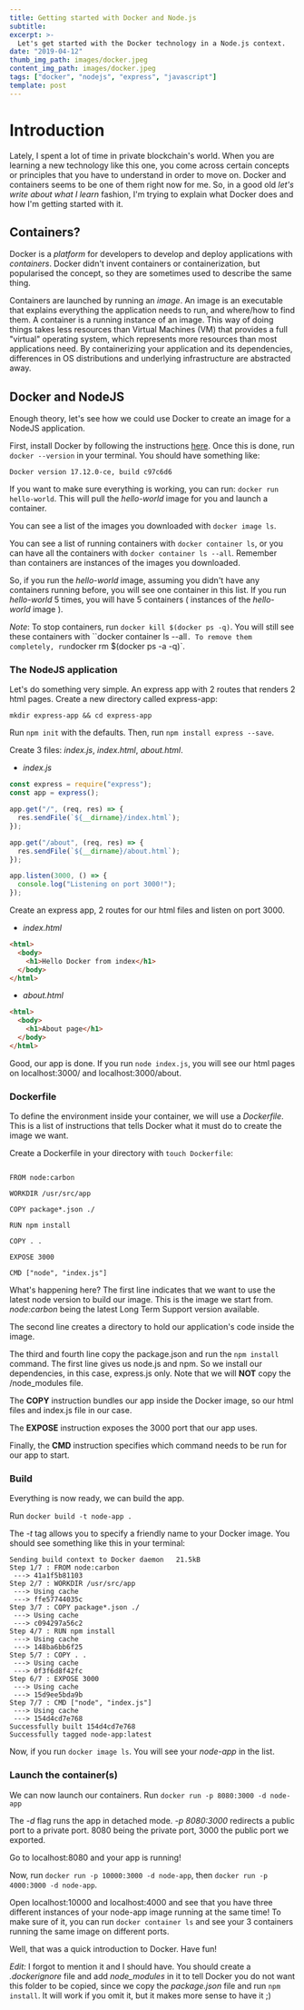 ```yaml
---
title: Getting started with Docker and Node.js
subtitle:
excerpt: >-
  Let's get started with the Docker technology in a Node.js context.
date: "2019-04-12"
thumb_img_path: images/docker.jpeg
content_img_path: images/docker.jpeg
tags: ["docker", "nodejs", "express", "javascript"]
template: post
---
```


# Introduction

Lately, I spent a lot of time in private blockchain's world. When you are learning a new technology like this one, you come across certain concepts or principles that you have to understand in order to move on. Docker and containers seems to be one of them right now for me. So, in a good old _let's write about what I learn_ fashion, I'm trying to explain what Docker does and how I'm getting started with it.

## Containers?

Docker is a _platform_ for developers to develop and deploy applications with _containers_. Docker didn't invent containers or containerization, but popularised the concept, so they are sometimes used to describe the same thing.

Containers are launched by running an _image_. An image is an executable that explains everything the application needs to run, and where/how to find them. A container is a running instance of an image. This way of doing things takes less resources than Virtual Machines (VM) that provides a full "virtual" operating system, which represents more resources than most applications need. By containerizing your application and its dependencies, differences in OS distributions and underlying infrastructure are abstracted away.

## Docker and NodeJS

Enough theory, let's see how we could use Docker to create an image for a NodeJS application.

First, install Docker by following the instructions <a href='https://docs.docker.com/install/'>here</a>. Once this is done, run `docker --version` in your terminal. You should have something like:

`Docker version 17.12.0-ce, build c97c6d6`

If you want to make sure everything is working, you can run: `docker run hello-world`. This will pull the _hello-world_ image for you and launch a container.

You can see a list of the images you downloaded with `docker image ls`.

You can see a list of running containers with `docker container ls`, or you can have all the containers with `docker container ls --all`. Remember than containers are instances of the images you downloaded.

So, if you run the _hello-world_ image, assuming you didn't have any containers running before, you will see one container in this list. If you run _hello-world_ 5 times, you will have 5 containers ( instances of the _hello-world_ image ).

_Note_: To stop containers, run `docker kill $(docker ps -q)`. You will still see these containers with ``docker container ls --all`. To remove them completely, run`docker rm \$(docker ps -a -q)`.

### The NodeJS application

Let's do something very simple. An express app with 2 routes that renders 2 html pages. Create a new directory called express-app:

`mkdir express-app && cd express-app`

Run `npm init` with the defaults. Then, run `npm install express --save`.

Create 3 files: _index.js_, _index.html_, _about.html_.

- _index.js_

```javascript
const express = require("express");
const app = express();

app.get("/", (req, res) => {
  res.sendFile(`${__dirname}/index.html`);
});

app.get("/about", (req, res) => {
  res.sendFile(`${__dirname}/about.html`);
});

app.listen(3000, () => {
  console.log("Listening on port 3000!");
});
```

Create an express app, 2 routes for our html files and listen on port 3000.

- _index.html_

```html
<html>
  <body>
    <h1>Hello Docker from index</h1>
  </body>
</html>
```

- _about.html_

```html
<html>
  <body>
    <h1>About page</h1>
  </body>
</html>
```

Good, our app is done. If you run `node index.js`, you will see our html pages on localhost:3000/ and localhost:3000/about.

### Dockerfile

To define the environment inside your container, we will use a _Dockerfile_. This is a list of instructions that tells Docker what it must do to create the image we want.

Create a Dockerfile in your directory with `touch Dockerfile`:

```

FROM node:carbon

WORKDIR /usr/src/app

COPY package*.json ./

RUN npm install

COPY . .

EXPOSE 3000

CMD ["node", "index.js"]

```

What's happening here? The first line indicates that we want to use the latest node version to build our image. This is the image we start from. _node:carbon_ being the latest Long Term Support version available.

The second line creates a directory to hold our application's code inside the image.

The third and fourth line copy the package.json and run the `npm install` command. The first line gives us node.js and npm. So we install our dependencies, in this case, express.js only. Note that we will **NOT** copy the /node_modules file.

The **COPY** instruction bundles our app inside the Docker image, so our html files and index.js file in our case.

The **EXPOSE** instruction exposes the 3000 port that our app uses.

Finally, the **CMD** instruction specifies which command needs to be run for our app to start.

### Build

Everything is now ready, we can build the app.

Run `docker build -t node-app .`

The _-t_ tag allows you to specify a friendly name to your Docker image. You should see something like this in your terminal:

```
Sending build context to Docker daemon   21.5kB
Step 1/7 : FROM node:carbon
 ---> 41a1f5b81103
Step 2/7 : WORKDIR /usr/src/app
 ---> Using cache
 ---> ffe57744035c
Step 3/7 : COPY package*.json ./
 ---> Using cache
 ---> c094297a56c2
Step 4/7 : RUN npm install
 ---> Using cache
 ---> 148ba6bb6f25
Step 5/7 : COPY . .
 ---> Using cache
 ---> 0f3f6d8f42fc
Step 6/7 : EXPOSE 3000
 ---> Using cache
 ---> 15d9ee5bda9b
Step 7/7 : CMD ["node", "index.js"]
 ---> Using cache
 ---> 154d4cd7e768
Successfully built 154d4cd7e768
Successfully tagged node-app:latest

```

Now, if you run `docker image ls`. You will see your _node-app_ in the list.

### Launch the container(s)

We can now launch our containers. Run `docker run -p 8080:3000 -d node-app`

The _-d_ flag runs the app in detached mode. _-p 8080:3000_ redirects a public port to a private port. 8080 being the private port, 3000 the public port we exported.

Go to localhost:8080 and your app is running!

Now, run `docker run -p 10000:3000 -d node-app`, then `docker run -p 4000:3000 -d node-app`.

Open localhost:10000 and localhost:4000 and see that you have three different instances of your node-app image running at the same time! To make sure of it, you can run `docker container ls` and see your 3 containers running the same image on different ports.

Well, that was a quick introduction to Docker. Have fun!

_Edit:_ I forgot to mention it and I should have. You should create a _.dockerignore_ file and add _node_modules_ in it to tell Docker you do not want this folder to be copied, since we copy the _package.json_ file and run `npm install`. It will work if you omit it, but it makes more sense to have it ;)
